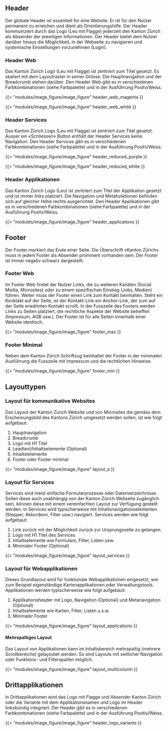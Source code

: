 <h2 id='header' class='atm-heading'>Header</h2>

Der globale Header ist essentiell für eine Website. Er ist für den Nutzer permanent zu erreichen und dient als Orientierungshilfe. Der Header kommuniziert durch das Logo (Leu mit Flagge) jederzeit den Kanton Zürich als Absender der jeweiligen Informationen. Der Header bietet dem Nutzer darüber hinaus die Möglichkeit, in der Webseite zu navigieren und systemische Einstellungen vorzunehmen (Login).


<h3 class='atm-heading'>Header Web</h3>

Das Kanton Zürich Logo (Leu mit Flagge) ist zentriert zum Titel gesetzt. Es skaliert mit dem Layoutraster in seiner Grösse. Die Hauptnavigation und der Breadcrumb stehen darüber. Den Header Web gibt es in verschiedenen Farbkombinationen (siehe Farbpalette) und in der Ausführung Positv/Weiss.

{{> "modules/image_figure/image_figure" header_web_magenta }}

{{> "modules/image_figure/image_figure" header_web_white }}

<h3 class='atm-heading'>Header Services</h3>

Das Kanton Zürich Logo (Leu mit Flagge) ist zentriert zum Titel gesetzt. Ausser ein «Schliessen» Button enthält der Header Services keine Navigation. Den Header Services gibt es in verschiedenen Farbkombinationen (siehe Farbpalette) und in der Ausführung Positv/Weiss.

{{> "modules/image_figure/image_figure" header_reduced_purple }}

{{> "modules/image_figure/image_figure" header_reduced_white }}


<h3 class='atm-heading'>Header Applikationen</h3>

Das Kanton Zürich Logo (Leu) ist zentriert zum Titel der Applikation gesetzt und ist immer links platziert. Die Navigation und Metafunktionen befinden sich auf gleicher Höhe rechts ausgerichtet. Den Header Applikationen gibt es in verschiedenen Farbkombinationen (siehe Farbpalette) und in der Ausführung Positv/Weiss.

{{> "modules/image_figure/image_figure" header_applications }}

<h2 id='footer' class='atm-heading atm-heading--bordered'>Footer</h2>

Der Footer markiert das Ende einer Seite. Die Überschrift «Kanton Zürich» muss in jedem Footer als Absender prominent vorhanden sein. Der Footer ist immer negativ schwarz dargestellt.

<h3 class='atm-heading'>Footer Web</h3>

Im Footer Web findet der Nutzer Links, die zu weiteren Kanälen (Social Media, Microsites) oder zu einem spezifischen Einstieg (Jobs, Medien) führen. Weiter muss der Footer einen Link zum Kontakt beinhalten. Steht ein Konktakt auf der Seite, ist der Kontakt-Link ein Anchor-Link, der zum auf der Seite erwähnten Kontakt scrollt. In der Fusszeile des Footers werden Links zu Seiten platziert, die rechtliche Aspekte der Website betreffen (Impressum, AGB usw.). Der Footer ist für alle Seiten innerhalb einer Website identisch.

{{> "modules/image_figure/image_figure" footer_max }}

<h3 class='atm-heading'>Footer Minimal</h3>

Neben dem Kanton Zürich Schriftzug beinhaltet der Footer in der minimalen Ausführung die Fusszeile mit Impressum und die rechtlichen Hinweise.

{{> "modules/image_figure/image_figure" footer_min }}

<h2 id='layouttypen' class='atm-heading atm-heading--bordered'>Layouttypen</h2>

<h3 class='atm-heading'>Layout für kommunikative Websites</h3>

Das Layout der Kanton Zürich Website und von Microsites die gemäss dem Erscheinungsbild des Kantons Zürich umgesetzt werden sollen, ist wie folgt aufgebaut:
1. Hauptnavigation
2. Breadcrumb
3. Logo mit H1 Titel
4. Leadtext/Inhaltselemente (Optional)
5. Inhaltstelemente
6. Footer oder Footer minimal

{{> "modules/image_figure/image_figure" layout_a }}

<h3 class='atm-heading'>Layout für Services</h3>

Services sind meist einfache Formularprozesse oder Datenverzeichnisse. Sollen diese auch unabhängig von der Kanton Zürich Webseite zugänglich sein, können diese mit einem vereinfachten Layout zur Verfügung gestellt werden. In Services wird typischerweise mit Inhaltsnavigationselementen (Stepper, Akkordeon, Filter usw.) navigiert. Services werden wie folgt aufgebaut:
1. Link zurück mit der Möglichkeit zurück zur Ursprungsseite zu gelangen.
2. Logo mit H1 Titel des Services
3. Inhaltselemente wie Formulare, Filter, Listen usw.
4. Minimaler Footer (Optional)

{{> "modules/image_figure/image_figure" layout_services }}

<h3 class='atm-heading'>Layout für Webapplikationen</h3>

Dieses Grundlayout wird für funktionale Webapplikationen eingesetzt, wie zum Beispiel eigenständige Kartenapplikationen oder Verwaltungstools. Applikationen werden typischerweise wie folgt aufgebaut:
1. Applikationsheader mit Logo, Navigation (Optional) und Metanavigation (Optional)
2. Inhaltselemente wie Karten, Filter, Listen u.s.w.
3. Minimaler Footer

{{> "modules/image_figure/image_figure" layout_applications }}

<h4 class='atm-heading'>Mehrspaltiges Layout</h4>

Das Layout von Applikationen kann im Inhaltsbereich mehrspaltig (mehrere Scrollbereiche) gelayoutet werden. So sind Layouts mit seitlicher Navigation oder Funktions- und Filterspalten möglich.

{{> "modules/image_figure/image_figure" layout_multicolumn }}

<h2 id='drittapplikationen' class='atm-heading atm-heading--bordered'>Drittapplikationen</h2>

In Drittapplikationen wird das Logo mit Flagge und Absender Kanton Zürich oder die Variante mit dem Applikationsnamen und Logo im Header linksbündig integriert. Der Header gibt es in verschiedenen Farbkombinationen (siehe Farbpalette) und in der Ausführung Positiv/Weiss.

{{> "modules/image_figure/image_figure" header_logo_variants }}
